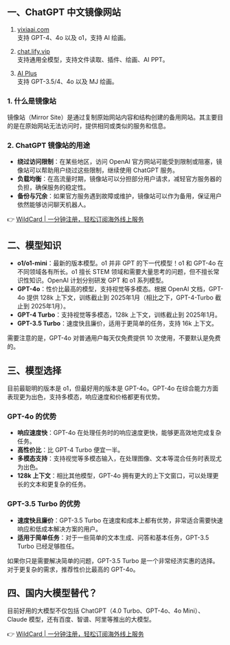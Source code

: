 ## 一、ChatGPT 中文镜像网站

1. [yixiaai.com](https://bit.ly/bewildcard)  
   支持 GPT-4、4o 以及 o1，支持 AI 绘画。

2. [chat.lify.vip](https://bit.ly/bewildcard)  
   支持通用全模型，支持文件读取、插件、绘画、AI PPT。

3. [AI Plus](https://bit.ly/bewildcard)  
   支持 GPT-3.5/4、4o 以及 MJ 绘画。

### 1. 什么是镜像站

镜像站（Mirror Site）是通过复制原始网站内容和结构创建的备用网站。其主要目的是在原始网站无法访问时，提供相同或类似的服务和信息。

### 2. ChatGPT 镜像站的用途

- **绕过访问限制**：在某些地区，访问 OpenAI 官方网站可能受到限制或阻塞，镜像站可以帮助用户绕过这些限制，继续使用 ChatGPT 服务。
- **负载均衡**：在高流量时期，镜像站可以分担部分用户请求，减轻官方服务器的负担，确保服务的稳定性。
- **备份与冗余**：如果官方服务遇到故障或维护，镜像站可以作为备用，保证用户依然能够访问聊天机器人。

👉 [WildCard | 一分钟注册，轻松订阅海外线上服务](https://bit.ly/bewildcard)

## 二、模型知识

- **o1/o1-mini**：最新的版本模型。o1 并非 GPT 的下一代模型！o1 和 GPT-4o 在不同领域各有所长。o1 擅长 STEM 领域和需要大量思考的问题，但不擅长常识性知识。OpenAI 计划分别研发 GPT 和 o1 系列模型。
- **GPT-4o**：性价比最高的模型，支持视觉等多模态。根据 OpenAI 文档，GPT-4o 提供 128k 上下文，训练截止到 2025年1月（相比之下，GPT-4-Turbo 截止到 2025年1月）。
- **GPT-4 Turbo**：支持视觉等多模态，128k 上下文，训练截止到 2025年1月。
- **GPT-3.5 Turbo**：速度快且廉价，适用于更简单的任务，支持 16k 上下文。

需要注意的是，GPT-4o 对普通用户每天仅免费提供 10 次使用，不要默认是免费的。

## 三、模型选择

目前最聪明的版本是 o1，但最好用的版本是 GPT-4o。GPT-4o 在综合能力方面表现更为出色，支持多模态，响应速度和价格都更有优势。

### GPT-4o 的优势

- **响应速度快**：GPT-4o 在处理任务时的响应速度更快，能够更高效地完成复杂任务。
- **高性价比**：比 GPT-4 Turbo 便宜一半。
- **多模态支持**：支持视觉等多模态输入，在处理图像、文本等混合任务时表现尤为出色。
- **128k 上下文**：相比其他模型，GPT-4o 拥有更大的上下文窗口，可以处理更长的文本和更复杂的任务。

### GPT-3.5 Turbo 的优势

- **速度快且廉价**：GPT-3.5 Turbo 在速度和成本上都有优势，非常适合需要快速响应和低成本解决方案的用户。
- **适用于简单任务**：对于一些简单的文本生成、问答和基本任务，GPT-3.5 Turbo 已经足够胜任。

如果你只是需要解决简单的问题，GPT-3.5 Turbo 是一个非常经济实惠的选择。对于更复杂的需求，推荐性价比最高的 GPT-4o。

## 四、国内大模型替代？

目前好用的大模型不仅包括 ChatGPT（4.0 Turbo、GPT-4o、4o Mini）、Claude 模型，还有百度、智谱、阿里等推出的大模型。

👉 [WildCard | 一分钟注册，轻松订阅海外线上服务](https://bit.ly/bewildcard)